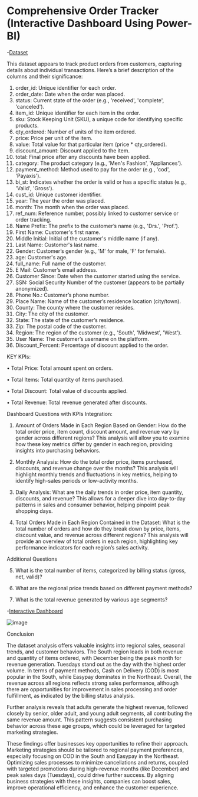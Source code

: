 # Comprehensive Order Tracker (Interactive Dashboard Using Power-BI)
-<a href = "https://github.com/Barrow719/Comprehensive-Order-Tracker-Power-BI/blob/main/sales_06_FY2020-21.csv%20(1).zip">Dataset</a>


This dataset appears to track product orders from customers, capturing details about individual transactions. Here’s a brief description of the columns and their significance:
1.	order_id: Unique identifier for each order.
2.	order_date: Date when the order was placed.
3.	status: Current state of the order (e.g., 'received', 'complete', 'canceled').
4.	item_id: Unique identifier for each item in the order.
5.	sku: Stock Keeping Unit (SKU), a unique code for identifying specific products.
6.	qty_ordered: Number of units of the item ordered.
7.	price: Price per unit of the item.
8.	value: Total value for that particular item (price * qty_ordered).
9.	discount_amount: Discount applied to the item.
10.	total: Final price after any discounts have been applied.
11.	category: The product category (e.g., 'Men's Fashion', 'Appliances').
12.	payment_method: Method used to pay for the order (e.g., 'cod', 'Payaxis').
13.	bi_st: Indicates whether the order is valid or has a specific status (e.g., 'Valid', 'Gross').
14.	cust_id: Unique customer identifier.
15.	year: The year the order was placed.
16.	month: The month when the order was placed.
17.	ref_num: Reference number, possibly linked to customer service or order tracking.
18.	Name Prefix: The prefix to the customer’s name (e.g., 'Drs.', 'Prof.').
19.	First Name: Customer's first name.
20.	Middle Initial: Initial of the customer's middle name (if any).
21.	Last Name: Customer's last name.
22.	Gender: Customer’s gender (e.g., 'M' for male, 'F' for female).
23.	age: Customer's age.
24.	full_name: Full name of the customer.
25.	E Mail: Customer’s email address.
26.	Customer Since: Date when the customer started using the service.
27.	SSN: Social Security Number of the customer (appears to be partially anonymized).
28.	Phone No.: Customer’s phone number.
29.	Place Name: Name of the customer’s residence location (city/town).
30.	County: The county where the customer resides.
31.	City: The city of the customer.
32.	State: The state of the customer’s residence.
33.	Zip: The postal code of the customer.
34.	Region: The region of the customer (e.g., 'South', 'Midwest', 'West').
35.	User Name: The customer’s username on the platform.
36.	Discount_Percent: Percentage of discount applied to the order.

KEY KPIs:

•	Total Price: Total amount spent on orders.

•	Total Items: Total quantity of items purchased.

•	Total Discount: Total value of discounts applied.

•	Total Revenue: Total revenue generated after discounts.

Dashboard Questions with KPIs Integration:

1.	Amount of Orders Made in Each Region Based on Gender: How do the total order price, item count, discount amount, and revenue vary by gender across different regions?
	This analysis will allow you to examine how these key metrics differ by gender in each region, providing insights into purchasing behaviors.

2.	Monthly Analysis: How do the total order price, items purchased, discounts, and revenue change over the months?
	This analysis will highlight monthly trends and fluctuations in key metrics, helping to identify high-sales periods or low-activity months.

3.	Daily Analysis: What are the daily trends in order price, item quantity, discounts, and revenue?
	This allows for a deeper dive into day-to-day patterns in sales and consumer behavior, helping pinpoint peak shopping days.

4.	Total Orders Made in Each Region Contained in the Dataset: What is the total number of orders and how do they break down by price, items, discount value, and revenue across different regions?
	This analysis will provide an overview of total orders in each region, highlighting key performance indicators for each region’s sales activity.

Additional Questions

5. What is the total number of items, categorized by billing status (gross, net, valid)?
   
6. What are the regional price trends based on different payment methods?
 
8. What is the total revenue generated by various age segments?

  -<a href = "https://github.com/Barrow719/Comprehensive-Order-Tracker-Power-BI/blob/main/ORDER.pdf">Interactive Dashboard</a>



  ![image](https://github.com/user-attachments/assets/d67f63b7-39a0-4d38-af8d-6b21cc7cf99a)


Conclusion

The dataset analysis offers valuable insights into regional sales, seasonal trends, and customer behaviors. The South region leads in both revenue and quantity of items ordered, with December being the peak month for revenue generation. Tuesdays stand out as the day with the highest order volume. In terms of payment methods, Cash on Delivery (COD) is most popular in the South, while Easypay dominates in the Northeast. Overall, the revenue across all regions reflects strong sales performance, although there are opportunities for improvement in sales processing and order fulfillment, as indicated by the billing status analysis.

Further analysis reveals that adults generate the highest revenue, followed closely by senior, older adult, and young adult segments, all contributing the same revenue amount. This pattern suggests consistent purchasing behavior across these age groups, which could be leveraged for targeted marketing strategies.

These findings offer businesses key opportunities to refine their approach. Marketing strategies should be tailored to regional payment preferences, especially focusing on COD in the South and Easypay in the Northeast. Optimizing sales processes to minimize cancellations and returns, coupled with targeted promotions during high-revenue months (like December) and peak sales days (Tuesdays), could drive further success. By aligning business strategies with these insights, companies can boost sales, improve operational efficiency, and enhance the customer experience.
